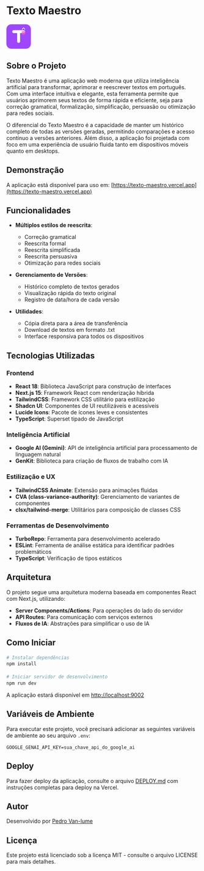 # Texto Maestro

![Texto Maestro Logo](public/favicon.svg)

## Sobre o Projeto

Texto Maestro é uma aplicação web moderna que utiliza inteligência artificial para transformar, aprimorar e reescrever textos em português. Com uma interface intuitiva e elegante, esta ferramenta permite que usuários aprimorem seus textos de forma rápida e eficiente, seja para correção gramatical, formalização, simplificação, persuasão ou otimização para redes sociais.

O diferencial do Texto Maestro é a capacidade de manter um histórico completo de todas as versões geradas, permitindo comparações e acesso contínuo a versões anteriores. Além disso, a aplicação foi projetada com foco em uma experiência de usuário fluida tanto em dispositivos móveis quanto em desktops.

## Demonstração

A aplicação está disponível para uso em: [https://texto-maestro.vercel.app](https://texto-maestro.vercel.app)

## Funcionalidades

- **Múltiplos estilos de reescrita**:
  - Correção gramatical
  - Reescrita formal
  - Reescrita simplificada
  - Reescrita persuasiva
  - Otimização para redes sociais

- **Gerenciamento de Versões**:
  - Histórico completo de textos gerados
  - Visualização rápida do texto original
  - Registro de data/hora de cada versão

- **Utilidades**:
  - Cópia direta para a área de transferência
  - Download de textos em formato .txt
  - Interface responsiva para todos os dispositivos

## Tecnologias Utilizadas

### Frontend
- **React 18**: Biblioteca JavaScript para construção de interfaces
- **Next.js 15**: Framework React com renderização híbrida
- **TailwindCSS**: Framework CSS utilitário para estilização
- **Shadcn UI**: Componentes de UI reutilizáveis e acessíveis
- **Lucide Icons**: Pacote de ícones leves e consistentes
- **TypeScript**: Superset tipado de JavaScript

### Inteligência Artificial
- **Google AI (Gemini)**: API de inteligência artificial para processamento de linguagem natural
- **GenKit**: Biblioteca para criação de fluxos de trabalho com IA

### Estilização e UX
- **TailwindCSS Animate**: Extensão para animações fluidas
- **CVA (class-variance-authority)**: Gerenciamento de variantes de componentes
- **clsx/tailwind-merge**: Utilitários para composição de classes CSS

### Ferramentas de Desenvolvimento
- **TurboRepo**: Ferramenta para desenvolvimento acelerado
- **ESLint**: Ferramenta de análise estática para identificar padrões problemáticos
- **TypeScript**: Verificação de tipos estáticos

## Arquitetura

O projeto segue uma arquitetura moderna baseada em componentes React com Next.js, utilizando:

- **Server Components/Actions**: Para operações do lado do servidor
- **API Routes**: Para comunicação com serviços externos
- **Fluxos de IA**: Abstrações para simplificar o uso de IA

## Como Iniciar

```bash
# Instalar dependências
npm install

# Iniciar servidor de desenvolvimento
npm run dev
```

A aplicação estará disponível em [http://localhost:9002](http://localhost:9002)

## Variáveis de Ambiente

Para executar este projeto, você precisará adicionar as seguintes variáveis de ambiente ao seu arquivo `.env`:

```
GOOGLE_GENAI_API_KEY=sua_chave_api_do_google_ai
```

## Deploy

Para fazer deploy da aplicação, consulte o arquivo [DEPLOY.md](DEPLOY.md) com instruções completas para deploy na Vercel.

## Autor

Desenvolvido por [Pedro Van-lume](https://pedrovviana.github.io/portfolio-PedroVanlume/)

## Licença

Este projeto está licenciado sob a licença MIT - consulte o arquivo LICENSE para mais detalhes.
